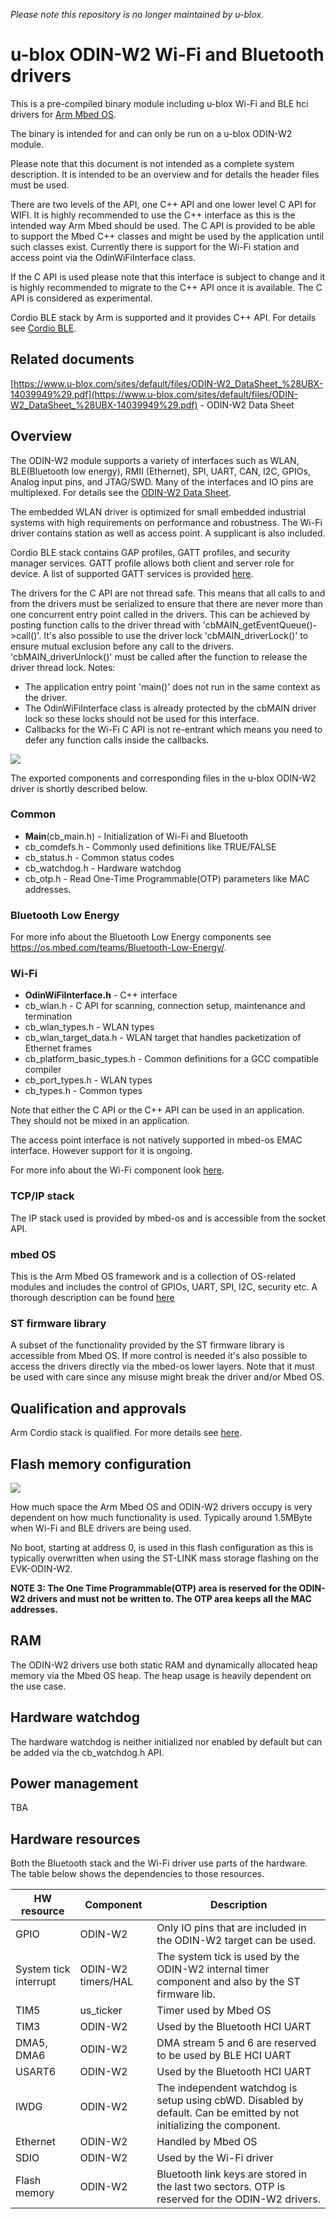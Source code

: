 *Please note this repository is no longer maintained by u-blox.*

# u-blox ODIN-W2 Wi-Fi and Bluetooth drivers

This is a pre-compiled binary module including u-blox Wi-Fi and BLE hci drivers for [Arm Mbed OS](https://mbed.com).

The binary is intended for and can only be run on a u-blox ODIN-W2 module.

Please note that this document is not intended as a complete system description. It is intended to be an overview and for details the header files must be used.

There are two levels of the API, one C++ API and one lower level C API for WIFI. It is highly recommended to use the C++ interface as this is the intended way Arm Mbed should be used. The C API is provided to be able to support the Mbed C++ classes and might be used by the application until such classes exist. Currently there is support for the Wi-Fi station and access point  via the OdinWiFiInterface class.

If the C API is used please note that this interface is subject to change and it is highly recommended to migrate to the C++ API once it is available. The C API is considered as experimental.

Cordio BLE stack by Arm is supported and it provides C++ API. For details see [Cordio BLE](https://os.mbed.com/docs/latest/apis/ble.html).

## Related documents
[https://www.u-blox.com/sites/default/files/ODIN-W2_DataSheet_%28UBX-14039949%29.pdf](https://www.u-blox.com/sites/default/files/ODIN-W2_DataSheet_%28UBX-14039949%29.pdf) - ODIN-W2 Data Sheet  

## Overview

The ODIN-W2 module supports a variety of interfaces such as WLAN, BLE(Bluetooth low energy), RMII (Ethernet), SPI, UART, CAN, I2C, GPIOs, Analog input pins, and JTAG/SWD. Many of the interfaces and IO pins are multiplexed. For details see the [ODIN-W2 Data Sheet](https://www.u-blox.com/sites/default/files/ODIN-W2_DataSheet_%28UBX-14039949%29.pdf).

The embedded WLAN driver is optimized for small embedded industrial systems with high requirements on performance and robustness. The Wi-Fi driver contains station as well as access point. A supplicant is also included.

Cordio BLE stack contains GAP profiles, GATT profiles, and security manager services. GATT profile allows both client and server role for device. A list of supported GATT services is provided [here](https://os.mbed.com/teams/Bluetooth-Low-Energy/wiki/BLE-services-supported-on-mbed).

The drivers for the C API are not thread safe. This means that all calls to and from the drivers must be serialized to ensure that there are never more than one concurrent entry point called in the drivers. This can be achieved by posting function calls to the driver thread with 'cbMAIN_getEventQueue()->call()'. It's also possible to use the driver lock 'cbMAIN_driverLock()' to ensure mutual exclusion before any call to the drivers. 'cbMAIN_driverUnlock()' must be called after the function to release the driver thread lock.
Notes:
- The application entry point 'main()' does not run in the same context as the driver.
- The OdinWiFiInterface class is already protected by the cbMAIN driver lock so these locks should not be used for this interface.
- Callbacks for the Wi-Fi C API is not re-entrant which means you need to defer any function calls inside the callbacks.

![](documentation/mbed_odin_w2.png)

The exported components and corresponding files in the u-blox ODIN-W2 driver is shortly described below.

### Common
- **Main**(cb\_main.h) - Initialization of Wi-Fi and Bluetooth
- cb\_comdefs.h - Commonly used definitions like TRUE/FALSE
- cb\_status.h - Common status codes
- cb\_watchdog.h - Hardware watchdog
- cb\_otp.h - Read One-Time Programmable(OTP) parameters like MAC addresses. 

### Bluetooth Low Energy
For more info about the Bluetooth Low Energy components see https://os.mbed.com/teams/Bluetooth-Low-Energy/.

### Wi-Fi
- **OdinWiFiInterface.h** - C++ interface
- cb\_wlan.h - C API for scanning, connection setup, maintenance and termination
- cb\_wlan\_types.h - WLAN types
- cb\_wlan\_target\_data.h - WLAN target that handles packetization of Ethernet frames
- cb\_platform\_basic\_types.h - Common definitions for a GCC compatible compiler
- cb\_port\_types.h - WLAN types
- cb\_types.h - Common types

Note that either the C API or the C++ API can be used in an application. They should not be mixed in an application.

The access point interface is not natively supported in mbed-os EMAC interface. However support for it is ongoing.

For more info about the Wi-Fi component look [here](documentation/readme_wifi.md).

### TCP/IP stack
The IP stack used is provided by mbed-os and is accessible from the socket API.


### mbed OS
This is the Arm Mbed OS framework and is a collection of OS-related modules and includes the control of GPIOs, UART, SPI, I2C, security etc. A thorough description can be found [here](https://os.mbed.com/docs/latest/introduction/index.html)

### ST firmware library
A subset of the functionality provided by the ST firmware library is accessible from Mbed OS. If more control is needed it's also possible to access the drivers directly via the mbed-os lower layers. Note that it must be used with care since any misuse might break the driver and/or Mbed OS.

## Qualification and approvals
Arm Cordio stack is qualified. For more details see [here](https://launchstudio.bluetooth.com/ListingDetails/126).

## Flash memory configuration

![](documentation/mbed_odin_w2_flash.png)

How much space the Arm Mbed OS and ODIN-W2 drivers occupy is very dependent on how much functionality is used. Typically around 1.5MByte when Wi-Fi and BLE drivers are being used. 

No boot, starting at address 0, is used in this flash configuration as this is typically overwritten when using the ST-LINK mass storage flashing on the EVK-ODIN-W2.

**NOTE 3: The One Time Programmable(OTP) area is reserved for the ODIN-W2 drivers and must not be written to. The OTP area keeps all the MAC addresses.**

## RAM
The ODIN-W2 drivers use both static RAM and dynamically allocated heap memory via the Mbed OS heap. The heap usage is heavily dependent on the use case.

## Hardware watchdog
The hardware watchdog is neither initialized nor enabled by default but can be added via the cb_watchdog.h API.

## Power management
TBA

## Hardware resources
Both the Bluetooth stack and the Wi-Fi driver use parts of the hardware. The table below shows the dependencies to those resources.

| HW resource           | Component          | Description                                                                                                        |
|-----------------------|--------------------|--------------------------------------------------------------------------------------------------------------------|
| GPIO                  | ODIN-W2            | Only IO pins that are included in the ODIN-W2 target can be used.                                                  |
| System tick interrupt | ODIN-W2 timers/HAL | The system tick is used by the ODIN-W2 internal timer component and also by the ST firmware lib.                   |
| TIM5                  | us_ticker          | Timer used by Mbed OS                                                                     |
| TIM3                  | ODIN-W2            | Used by the Bluetooth HCI UART                                                                                     |
| DMA5, DMA6            | ODIN-W2            | DMA stream 5 and 6 are reserved to be used by BLE HCI UART                                                              |
| USART6                | ODIN-W2            | Used by the Bluetooth HCI UART                                                                                     |
| IWDG                  | ODIN-W2            | The independent watchdog is setup using cbWD. Disabled by default. Can be emitted by not initializing the component. |
| Ethernet              | ODIN-W2            | Handled by Mbed OS                                                                                                 |
| SDIO                  | ODIN-W2            | Used by the Wi-Fi driver                                                                                           |
| Flash memory          | ODIN-W2            | Bluetooth link keys are stored in the last two sectors. OTP is reserved for the ODIN-W2 drivers.                   |
